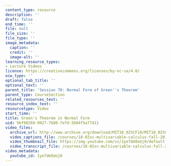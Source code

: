 ```yaml
---
content_type: resource
description: ''
draft: false
end_time: ''
file: null
file_size: ''
file_type: ''
image_metadata:
  caption: ''
  credit: ''
  image-alt: ''
learning_resource_types:
- Lecture Videos
license: https://creativecommons.org/licenses/by-nc-sa/4.0/
ocw_type: ''
optional_tab_title: ''
optional_text: ''
parent_title: 'Session 70: Normal Form of Green''s Theorem'
parent_type: CourseSection
related_resources_text: ''
resource_index_text: ''
resourcetype: Video
start_time: ''
title: Green's Theorem in Normal Form
uid: 9bf90269-9927-7b80-7e7d-5b84f5a77d11
video_files:
  archive_url: http://www.archive.org/download/MIT18_02SCF10/MIT18_02SCF10Rec_48_300k.mp4
  video_captions_file: /courses/18-02sc-multivariable-calculus-fall-2010/69495e2654d2582b93d1cbcd8763f80a_1ye7dm9aUj0.vtt
  video_thumbnail_file: https://img.youtube.com/vi/1ye7dm9aUj0/default.jpg
  video_transcript_file: /courses/18-02sc-multivariable-calculus-fall-2010/f64fe477ded24f9d32db1e9af419c3ee_1ye7dm9aUj0.pdf
video_metadata:
  youtube_id: 1ye7dm9aUj0
---
```

